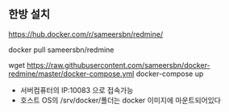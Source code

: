 

## 한방 설치

https://hub.docker.com/r/sameersbn/redmine/

docker pull sameersbn/redmine

wget https://raw.githubusercontent.com/sameersbn/docker-redmine/master/docker-compose.yml
docker-compose up

+ 서버컴퓨터의 IP:10083 으로 접속가능
+ 호스트 OS의 /srv/docker/폴더는 docker 이미지에 마운트되어있다  
